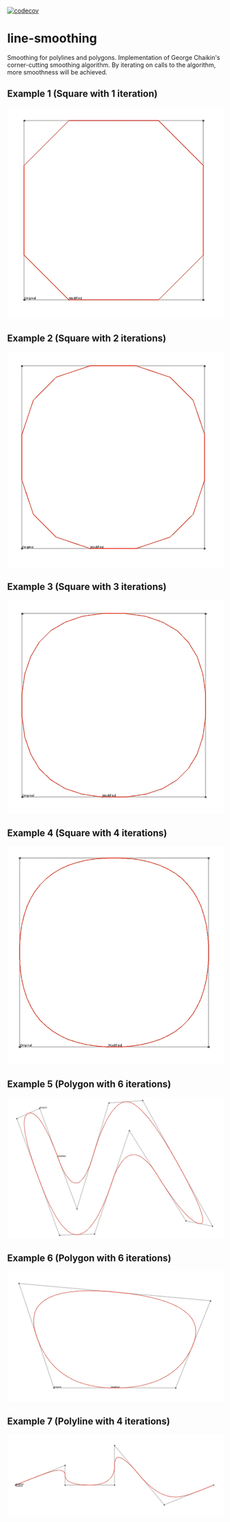 [![codecov](https://codecov.io/gh/jimnewpower/line-smoothing/branch/master/graph/badge.svg?token=YULIH50YWG)](undefined)

# line-smoothing
Smoothing for polylines and polygons. Implementation of George Chaikin's corner-cutting smoothing algorithm. By iterating on calls to the algorithm, more smoothness will be achieved.

## Example 1 (Square with 1 iteration)
![](./src/main/resources/chaikin-square-1.png)

## Example 2 (Square with 2 iterations)
![](./src/main/resources/chaikin-square-2.png)

## Example 3 (Square with 3 iterations)
![](./src/main/resources/chaikin-square-3.png)

## Example 4 (Square with 4 iterations)
![](./src/main/resources/chaikin-square-4.png)

## Example 5 (Polygon with 6 iterations)
![](./src/main/resources/chaikin-1.png)

## Example 6 (Polygon with 6 iterations)
![](./src/main/resources/chaikin-2.png)

## Example 7 (Polyline with 4 iterations)
![](./src/main/resources/polyline-4.png)
